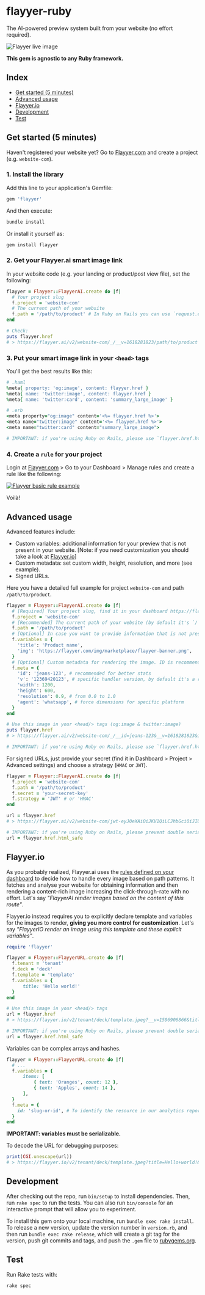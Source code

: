 # flayyer-ruby

The AI-powered preview system built from your website (no effort required).

![Flayyer live image](https://github.com/flayyer/create-flayyer-app/blob/master/.github/assets/website-to-preview.png?raw=true&v=1)

**This gem is agnostic to any Ruby framework.**

## Index

- [Get started (5 minutes)](#get-started-5-minutes)
- [Advanced usage](#advanced-usage)
- [Flayyer.io](#flayyerio)
- [Development](#development)
- [Test](#test)

## Get started (5 minutes)

Haven't registered your website yet? Go to [Flayyer.com](https://flayyer.com?ref=flayyer-ruby) and create a project (e.g. `website-com`).

### 1. Install the library

Add this line to your application's Gemfile:

```ruby
gem 'flayyer'
```

And then execute:

```sh
bundle install
```

Or install it yourself as:

```sh
gem install flayyer
```

### 2. Get your Flayyer.ai smart image link

In your website code (e.g. your landing or product/post view file), set the following:

```ruby
flayyer = Flayyer::FlayyerAI.create do |f|
  # Your project slug
  f.project = 'website-com'
  # The current path of your website
  f.path = '/path/to/product' # In Ruby on Rails you can use `request.env['PATH_INFO']`
end

# Check:
puts flayyer.href
# > https://flayyer.ai/v2/website-com/_/__v=1618281823/path/to/product
```

### 3. Put your smart image link in your `<head>` tags

You'll get the best results like this:

```ruby
# .haml
%meta{ property: 'og:image', content: flayyer.href }
%meta{ name: 'twitter:image', content: flayyer.href }
%meta{ name: 'twitter:card', content: 'summary_large_image' }

# .erb
<meta property="og:image" content='<%= flayyer.href %>'>
<meta name="twitter:image" content='<%= flayyer.href %>'>
<meta name="twitter:card" content="summary_large_image">

# IMPORTANT: if you're using Ruby on Rails, please use `flayyer.href.html_safe` to prevent double serialization
```

### 4. Create a `rule` for your project

Login at [Flayyer.com](https://flayyer.com?ref=flayyer-ruby) > Go to your Dashboard > Manage rules and create a rule like the following:

[![Flayyer basic rule example](https://github.com/flayyer/create-flayyer-app/blob/master/.github/assets/rule-example.png?raw=true&v=1)](https://flayyer.com/dashboard)

Voilà!

## Advanced usage

Advanced features include:

- Custom variables: additional information for your preview that is not present in your website. [Note: if you need customization you should take a look at [Flayyer.io](#flayyerio)]
- Custom metadata: set custom width, height, resolution, and more (see example).
- Signed URLs.

Here you have a detailed full example for project `website-com` and path `/path/to/product`.

```ruby
flayyer = Flayyer::FlayyerAI.create do |f|
  # [Required] Your project slug, find it in your dashboard https://flayyer.com/dashboard/.
  f.project = 'website-com'
  # [Recommended] The current path of your website (by default it's `/`).
  f.path = '/path/to/product'
  # [Optional] In case you want to provide information that is not present in your page set it here.
  f.variables = {
    'title': 'Product name',
    'img': 'https://flayyer.com/img/marketplace/flayyer-banner.png',
  }
  # [Optional] Custom metadata for rendering the image. ID is recommended so we provide you with better statistics.
  f.meta = {
    'id': 'jeans-123', # recommended for better stats
    'v': '12369420123', # specific handler version, by default it's a random number to circumvent platforms' cache,
    'width': 1200,
    'height': 600,
    'resolution': 0.9, # from 0.0 to 1.0
    'agent': 'whatsapp', # force dimensions for specific platform
  }
end

# Use this image in your <head/> tags (og:image & twitter:image)
puts flayyer.href
# > https://flayyer.ai/v2/website-com/_/__id=jeans-123&__v=1618281823&img=https%3A%2F%2Fflayyer.com%2Fimg%2Fmarketplace%2Fflayyer-banner.png&title=Product+name/path/to/product

# IMPORTANT: if you're using Ruby on Rails, please use `flayyer.href.html_safe` to prevent double serialization
```

For signed URLs, just provide your secret (find it in Dashboard > Project > Advanced settings) and choose a strategy (`HMAC` or `JWT`).

```ruby
flayyer = Flayyer::FlayyerAI.create do |f|
  f.project = 'website-com'
  f.path = '/path/to/product'
  f.secret = 'your-secret-key'
  f.strategy = 'JWT' # or 'HMAC'
end

url = flayyer.href
# > https://flayyer.ai/v2/website-com/jwt-eyJ0eXAiOiJKV1QiLCJhbGciOiJIUzI1NiJ9.eyJwYXJhbXMiOnsiX19pZCI6ImplYW5zLTEyMyJ9LCJwYXRoIjoiXC9wYXRoXC90b1wvcHJvZHVjdCJ9.X8Vs5SGEA1-3M6bH-h24jhQnbwH95V_G0f-gPhTBTzE?__v=1618283086

# IMPORTANT: if you're using Ruby on Rails, please prevent double serialization like the following:
url = flayyer.href.html_safe
```

## Flayyer.io

As you probably realized, Flayyer.ai uses the [rules defined on your dashboard](https://flayyer.com/dashboard/_/projects) to decide how to handle every image based on path patterns. It fetches and analyse your website for obtaining information and then rendering a content-rich image increasing the click-through-rate with no effort. Let's say _"FlayyerAI render images based on the content of this route"_.

Flayyer.io instead requires you to explicitly declare template and variables for the images to render, **giving you more control for customization**. Let's say _"FlayyerIO render an image using this template and these explicit variables"_.

```ruby
require 'flayyer'

flayyer = Flayyer::FlayyerURL.create do |f|
  f.tenant = 'tenant'
  f.deck = 'deck'
  f.template = 'template'
  f.variables = {
      title: 'Hello world!'
  }
end

# Use this image in your <head/> tags
url = flayyer.href
# > https://flayyer.io/v2/tenant/deck/template.jpeg?__v=1596906866&title=Hello+world%21

# IMPORTANT: if you're using Ruby on Rails, please prevent double serialization like the following:
url = flayyer.href.html_safe
```

Variables can be complex arrays and hashes.

```ruby
flayyer = Flayyer::FlayyerURL.create do |f|
  # ...
  f.variables = {
      items: [
          { text: 'Oranges', count: 12 },
          { text: 'Apples', count: 14 },
      ],
  }
  f.meta = {
    id: 'slug-or-id', # To identify the resource in our analytics report
  }
end
```

**IMPORTANT: variables must be serializable.**

To decode the URL for debugging purposes:

```ruby
print(CGI.unescape(url))
# > https://flayyer.io/v2/tenant/deck/template.jpeg?title=Hello+world!&__v=123
```

## Development

After checking out the repo, run `bin/setup` to install dependencies. Then, run `rake spec` to run the tests. You can also run `bin/console` for an interactive prompt that will allow you to experiment.

To install this gem onto your local machine, run `bundle exec rake install`. To release a new version, update the version number in `version.rb`, and then run `bundle exec rake release`, which will create a git tag for the version, push git commits and tags, and push the `.gem` file to [rubygems.org](https://rubygems.org).

## Test

Run Rake tests with:

```sh
rake spec
```
